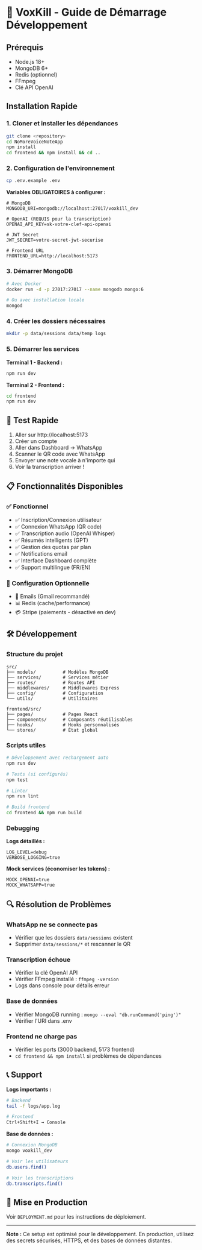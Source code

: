 # 🚀 VoxKill - Guide de Démarrage Développement

## Prérequis

- Node.js 18+ 
- MongoDB 6+
- Redis (optionnel)
- FFmpeg
- Clé API OpenAI

## Installation Rapide

### 1. Cloner et installer les dépendances

```bash
git clone <repository>
cd NoMoreVoiceNoteApp
npm install
cd frontend && npm install && cd ..
```

### 2. Configuration de l'environnement

```bash
cp .env.example .env
```

**Variables OBLIGATOIRES à configurer :**

```env
# MongoDB
MONGODB_URI=mongodb://localhost:27017/voxkill_dev

# OpenAI (REQUIS pour la transcription)
OPENAI_API_KEY=sk-votre-clef-api-openai

# JWT Secret
JWT_SECRET=votre-secret-jwt-securise

# Frontend URL
FRONTEND_URL=http://localhost:5173
```

### 3. Démarrer MongoDB

```bash
# Avec Docker
docker run -d -p 27017:27017 --name mongodb mongo:6

# Ou avec installation locale
mongod
```

### 4. Créer les dossiers nécessaires

```bash
mkdir -p data/sessions data/temp logs
```

### 5. Démarrer les services

**Terminal 1 - Backend :**
```bash
npm run dev
```

**Terminal 2 - Frontend :**
```bash
cd frontend
npm run dev
```

## 🎯 Test Rapide

1. Aller sur http://localhost:5173
2. Créer un compte
3. Aller dans Dashboard → WhatsApp
4. Scanner le QR code avec WhatsApp
5. Envoyer une note vocale à n'importe qui
6. Voir la transcription arriver !

## 📋 Fonctionnalités Disponibles

### ✅ Fonctionnel
- ✅ Inscription/Connexion utilisateur
- ✅ Connexion WhatsApp (QR code)
- ✅ Transcription audio (OpenAI Whisper)
- ✅ Résumés intelligents (GPT)
- ✅ Gestion des quotas par plan
- ✅ Notifications email
- ✅ Interface Dashboard complète
- ✅ Support multilingue (FR/EN)

### 🔧 Configuration Optionnelle
- 📧 Emails (Gmail recommandé)
- 📊 Redis (cache/performance)
- 💳 Stripe (paiements - désactivé en dev)

## 🛠️ Développement

### Structure du projet

```
src/
├── models/          # Modèles MongoDB
├── services/        # Services métier
├── routes/          # Routes API
├── middlewares/     # Middlewares Express
├── config/          # Configuration
└── utils/           # Utilitaires

frontend/src/
├── pages/           # Pages React
├── components/      # Composants réutilisables
├── hooks/           # Hooks personnalisés
└── stores/          # État global
```

### Scripts utiles

```bash
# Développement avec rechargement auto
npm run dev

# Tests (si configurés)
npm test

# Linter
npm run lint

# Build frontend
cd frontend && npm run build
```

### Debugging

**Logs détaillés :**
```env
LOG_LEVEL=debug
VERBOSE_LOGGING=true
```

**Mock services (économiser les tokens) :**
```env
MOCK_OPENAI=true
MOCK_WHATSAPP=true
```

## 🔍 Résolution de Problèmes

### WhatsApp ne se connecte pas
- Vérifier que les dossiers `data/sessions` existent
- Supprimer `data/sessions/*` et rescanner le QR

### Transcription échoue
- Vérifier la clé OpenAI API
- Vérifier FFmpeg installé : `ffmpeg -version`
- Logs dans console pour détails erreur

### Base de données
- Vérifier MongoDB running : `mongo --eval "db.runCommand('ping')"`
- Vérifier l'URI dans .env

### Frontend ne charge pas
- Vérifier les ports (3000 backend, 5173 frontend)
- `cd frontend && npm install` si problèmes de dépendances

## 📞 Support

**Logs importants :**
```bash
# Backend
tail -f logs/app.log

# Frontend 
Ctrl+Shift+I → Console
```

**Base de données :**
```bash
# Connexion MongoDB
mongo voxkill_dev

# Voir les utilisateurs
db.users.find()

# Voir les transcriptions
db.transcripts.find()
```

## 🚀 Mise en Production

Voir `DEPLOYMENT.md` pour les instructions de déploiement.

---

**Note :** Ce setup est optimisé pour le développement. En production, utilisez des secrets sécurisés, HTTPS, et des bases de données distantes.
